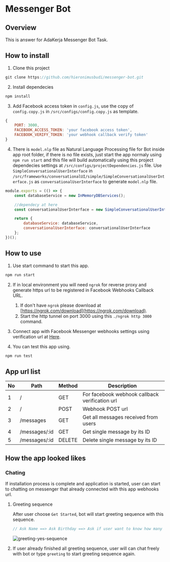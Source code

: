 # Messenger Bot

## Overview

This is answer for AdaKerja Messenger Bot Task.

## How to install

1. Clone this project

```Javascript
git clone https://github.com/hieronimusbudi/messenger-bot.git
```

2. Install dependecies

```Javascript
npm install
```

3. Add Facebook access token in `config.js`, use the copy of `config.copy.js` in `/src/configs/config.copy.js` as template.

```Javascript
{
    PORT: 3000,
    FACEBOOK_ACCESS_TOKEN: 'your facebook access token',
    FACEBOOK_VERIFY_TOKEN: 'your webhook callback verify token'
}
```

4. There is `model.nlp` file as Natural Language Processing file for Bot inside app root folder, if there is no file exists, just start the app normaly using `npm run start` and this file will build automatically using this project dependecies settings at `/src/configs/projectDependencies.js` file. Use `SimpleConversationalUserInterface` in `/src/frameworks/conversationalUI/simple/SimpleConversationalUserInterface.js` as `conversationalUserInterface` to generate `model.nlp` file.

```Javascript
module.exports = (() => {
    const databaseService = new InMemoryDBServices();

    //dependecy at here
    const conversationalUserInterface = new SimpleConversationalUserInterface();

    return {
        databaseService: databaseService,
        conversationalUserInterface: conversationalUserInterface
    };
})();
```

## How to use

1. Use start command to start this app.

```Javascript
npm run start
```

2. If in local environment you will need `ngrok` for reverse proxy and generate https url to be registered in Facebook Webhooks Callback URL.

   1. If don't have `ngrok` please download at [https://ngrok.com/download](https://ngrok.com/download).
   2. Start the http tunnel on port 3000 using this `./ngrok http 3000` command.

3. Connect app with Facebook Messenger webhooks settings using verification url at [Here](#app-url-list).
4. You can test this app using.

```Javascript
npm run test
```

## App url list

| No  | Path          | Method | Description                                    |
| --- | ------------- | ------ | ---------------------------------------------- |
| 1   | /             | GET    | For facebook webhook callback verification url |
| 2   | /             | POST   | Webhook POST url                               |
| 3   | /messages     | GET    | Get all messages received from users           |
| 4   | /messages/:id | GET    | Get single message by its ID                   |
| 5   | /messages/:id | DELETE | Delete single message by its ID                |

## How the app looked likes

### Chating

If installation process is complete and application is started, user can start to chatting on messenger that already connected with this app webhooks url.

1. Greeting sequence

   After user choose `Get Started`, bot will start greeting sequence with this sequence.

   ```Javascript
   // Ask Name ==> Ask Birthday ==> Ask if user want to know how many days until his birthday => Give answer if yes and Goodbye if no
   ```

   ![greeting-yes-sequence](https://user-images.githubusercontent.com/28037175/115990263-70e73e80-a5ec-11eb-884e-f70d10d93d98.gif)

2. If user already finished all greeting sequence, user will can chat freely with bot or type `greeting` to start greeting sequence again.
